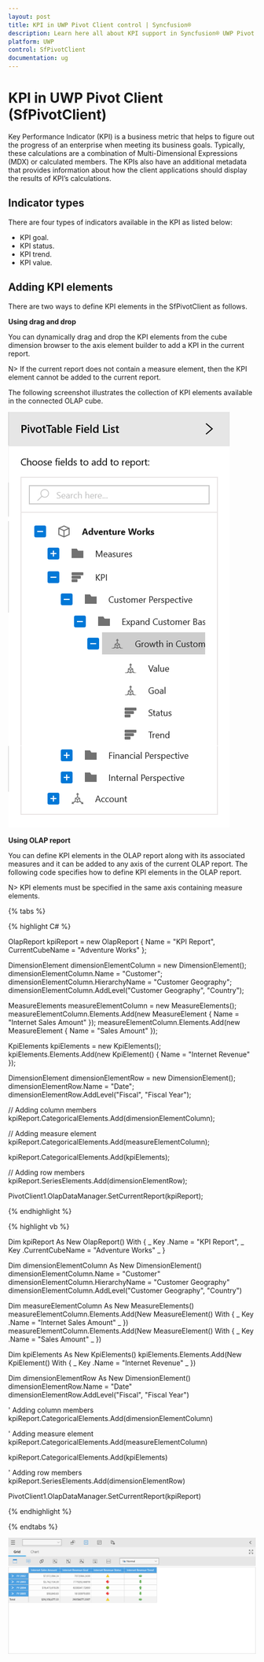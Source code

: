 ```yaml
---
layout: post
title: KPI in UWP Pivot Client control | Syncfusion®
description: Learn here all about KPI support in Syncfusion® UWP Pivot Client (SfPivotClient) control, its elements and more details.
platform: UWP
control: SfPivotClient
documentation: ug
---
```


# KPI in UWP Pivot Client (SfPivotClient)

Key Performance Indicator (KPI) is a business metric that helps to figure out the progress of an enterprise when meeting its business goals. Typically, these calculations are a combination of Multi-Dimensional Expressions (MDX) or calculated members. The KPIs also have an additional metadata that provides information about how the client applications should display the results of KPI’s calculations.

## Indicator types

There are four types of indicators available in the KPI as listed below:

* KPI goal.
* KPI status.
* KPI trend.
* KPI value.

## Adding KPI elements

There are two ways to define KPI elements in the SfPivotClient as follows.

**Using drag and drop**

You can dynamically drag and drop the KPI elements from the cube dimension browser to the axis element builder to add a KPI in the current report.

N> If the current report does not contain a measure element, then the KPI element cannot be added to the current report.

The following screenshot illustrates the collection of KPI elements available in the connected OLAP cube.

![kpi_Drag_Drop](KPI_images/kpi_Drag_Drop.png)

**Using OLAP report**

You can define KPI elements in the OLAP report along with its associated measures and it can be added to any axis of the current OLAP report. The following code specifies how to define KPI elements in the OLAP report.

N> KPI elements must be specified in the same axis containing measure elements.

{% tabs %}

{% highlight C# %}

OlapReport kpiReport = new OlapReport
{
    Name = "KPI Report",
    CurrentCubeName = "Adventure Works"
};

DimensionElement dimensionElementColumn = new DimensionElement();
dimensionElementColumn.Name = "Customer";
dimensionElementColumn.HierarchyName = "Customer Geography";
dimensionElementColumn.AddLevel("Customer Geography", "Country");

MeasureElements measureElementColumn = new MeasureElements();
measureElementColumn.Elements.Add(new MeasureElement { Name = "Internet Sales Amount" });
measureElementColumn.Elements.Add(new MeasureElement { Name = "Sales Amount" });

KpiElements kpiElements = new KpiElements();
kpiElements.Elements.Add(new KpiElement() { Name = "Internet Revenue" });

DimensionElement dimensionElementRow = new DimensionElement();
dimensionElementRow.Name = "Date";
dimensionElementRow.AddLevel("Fiscal", "Fiscal Year");

// Adding column members
kpiReport.CategoricalElements.Add(dimensionElementColumn);

// Adding measure element
kpiReport.CategoricalElements.Add(measureElementColumn);

kpiReport.CategoricalElements.Add(kpiElements);

// Adding row members
kpiReport.SeriesElements.Add(dimensionElementRow);

PivotClient1.OlapDataManager.SetCurrentReport(kpiReport);

{% endhighlight %}

{% highlight vb %}

Dim kpiReport As New OlapReport() With { _
    Key .Name = "KPI Report", _
    Key .CurrentCubeName = "Adventure Works" _
}

Dim dimensionElementColumn As New DimensionElement()
dimensionElementColumn.Name = "Customer"
dimensionElementColumn.HierarchyName = "Customer Geography"
dimensionElementColumn.AddLevel("Customer Geography", "Country")

Dim measureElementColumn As New MeasureElements()
measureElementColumn.Elements.Add(New MeasureElement() With { _
    Key .Name = "Internet Sales Amount" _
})
measureElementColumn.Elements.Add(New MeasureElement() With { _
    Key .Name = "Sales Amount" _
})

Dim kpiElements As New KpiElements()
kpiElements.Elements.Add(New KpiElement() With { _
    Key .Name = "Internet Revenue" _
})

Dim dimensionElementRow As New DimensionElement()
dimensionElementRow.Name = "Date"
dimensionElementRow.AddLevel("Fiscal", "Fiscal Year")

' Adding column members
kpiReport.CategoricalElements.Add(dimensionElementColumn)

' Adding measure element
kpiReport.CategoricalElements.Add(measureElementColumn)

kpiReport.CategoricalElements.Add(kpiElements)

' Adding row members
kpiReport.SeriesElements.Add(dimensionElementRow)

PivotClient1.OlapDataManager.SetCurrentReport(kpiReport)

{% endhighlight %}

{% endtabs %}

![kpiElementsLoaded](KPI_images/kpiElementsLoaded.png)
